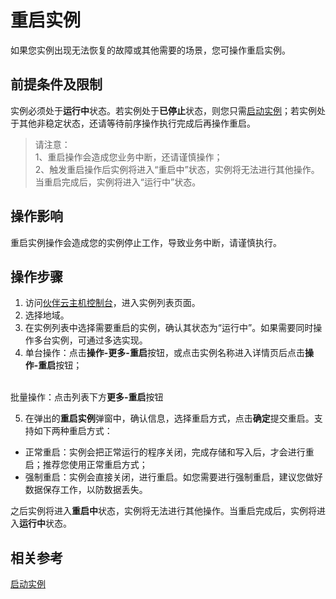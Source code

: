 # 重启实例

如果您实例出现无法恢复的故障或其他需要的场景，您可操作重启实例。

## 前提条件及限制

实例必须处于**运行中**状态。若实例处于**已停止**状态，则您只需[启动实例](Start-Instance.md)；若实例处于其他非稳定状态，还请等待前序操作执行完成后再操作重启。
	
> 请注意：
<br>1、重启操作会造成您业务中断，还请谨慎操作；
<br>2、触发重启操作后实例将进入“重启中”状态，实例将无法进行其他操作。当重启完成后，实例将进入“运行中”状态。

## 操作影响
重启实例操作会造成您的实例停止工作，导致业务中断，请谨慎执行。

## 操作步骤
1. 访问[伙伴云主机控制台](https://cnsx-console.jdcloud.com/compute/vm/list)，进入实例列表页面。
2. 选择地域。
3. 在实例列表中选择需要重启的实例，确认其状态为“运行中”。如果需要同时操作多台实例，可通过多选实现。
4. 单台操作：点击**操作-更多-重启**按钮，或点击实例名称进入详情页后点击**操作-重启**按钮；<br>


<br>批量操作：点击列表下方**更多-重启**按钮



5. 在弹出的**重启实例**弹窗中，确认信息，选择重启方式，点击**确定**提交重启。支持如下两种重启方式：
* 正常重启：实例会把正常运行的程序关闭，完成存储和写入后，才会进行重启；推荐您使用正常重启方式；
* 强制重启：实例会直接关闭，进行重启。如您需要进行强制重启，建议您做好数据保存工作，以防数据丢失。

之后实例将进入**重启中**状态，实例将无法进行其他操作。当重启完成后，实例将进入**运行中**状态。

## 相关参考

[启动实例](Start-Instance.md)
